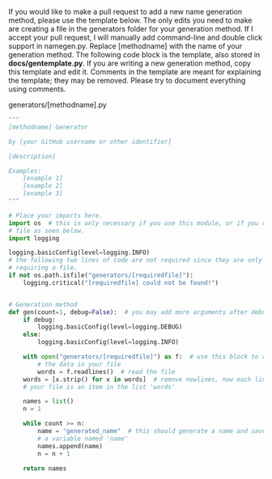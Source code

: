 If you would like to make a pull request to add a new name generation method, please use the template below. The only edits you need to make are creating a file in the generators folder for your generation method. If I accept your pull request, I will manually add command-line and double click support in namegen.py. Replace [methodname] with the name of your generation method. The following code block is the template, also stored in **docs/gentemplate.py**. If you are writing a new generation method, copy this template and edit it. Comments in the template are meant for explaining the template; they may be removed. Please try to document everything using comments.

generators/[methodname].py
```python
"""
[methodname] Generator

by [your GitHub username or other identifier]

[description]

Examples:
    [example 1]
    [example 2]
    [example 3]
"""

# Place your imports here.
import os  # this is only necessary if you use this module, or if you require a
# file as seen below.
import logging

logging.basicConfig(level=logging.INFO)
# the following two lines of code are not required since they are only for
# requiring a file.
if not os.path.isfile("generators/[requiredfile]"):
    logging.critical("[requiredfile] could not be found!")


# Generation method
def gen(count=1, debug=False):  # you may add more arguments after debug
    if debug:
        logging.basicConfig(level=logging.DEBUG)
    else:
        logging.basicConfig(level=logging.INFO)

    with open("generators/[requiredfile]") as f:  # use this block to read all
        # the data in your file
        words = f.readlines()  # read the file
    words = [x.strip() for x in words]  # remove newlines, now each line in
    # your file is an item in the list 'words'

    names = list()
    n = 1

    while count >= n:
        name = "generated_name"  # this should generate a name and save it in
        # a variable named 'name'
        names.append(name)
        n = n + 1

    return names

```

